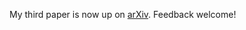 My third paper is now up on <a href="https://arxiv.org/pdf/2405.08952">arXiv</a>. Feedback welcome!
